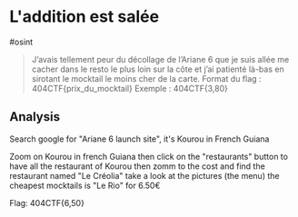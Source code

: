 # L'addition est salée

#osint 

> J’avais tellement peur du décollage de l’Ariane 6 que je suis allée me cacher dans le resto le plus loin sur la côte et j’ai patienté là-bas en sirotant le mocktail le moins cher de la carte.
> Format du flag : 404CTF{prix_du_mocktail}
> Exemple : 404CTF{3,80}

## Analysis
Search google for "Ariane 6 launch site", it's Kourou in French Guiana

Zoom on Kourou in french Guiana then click on the "restaurants" button to have all the restaurant of Kourou then zomm to the cost and find the restaurant named "Le Créolia" take a look at the pictures (the menu) the cheapest mocktails is "Le Rio" for 6.50€

Flag: 404CTF{6,50}
